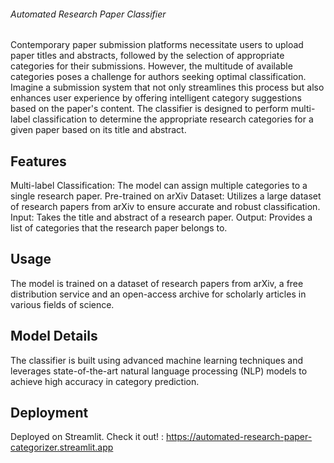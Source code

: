 ###### Automated Research Paper Classifier

Contemporary paper submission platforms necessitate users to upload paper titles and abstracts, followed by the selection of appropriate categories for their submissions. However, the multitude of available categories poses a challenge for authors seeking optimal classification. Imagine a submission system that not only streamlines this process but also enhances user experience by offering intelligent category suggestions based on the paper's content. The classifier is designed to perform multi-label classification to determine the appropriate research categories for a given paper based on its title and abstract.

## Features

Multi-label Classification: The model can assign multiple categories to a single research paper.
Pre-trained on arXiv Dataset: Utilizes a large dataset of research papers from arXiv to ensure accurate and robust classification.
Input: Takes the title and abstract of a research paper.
Output: Provides a list of categories that the research paper belongs to.


## Usage

The model is trained on a dataset of research papers from arXiv, a free distribution service and an open-access archive for scholarly articles in various fields of science.

## Model Details

The classifier is built using advanced machine learning techniques and leverages state-of-the-art natural language processing (NLP) models to achieve high accuracy in category prediction.


## Deployment

Deployed on Streamlit. Check it out! : https://automated-research-paper-categorizer.streamlit.app
